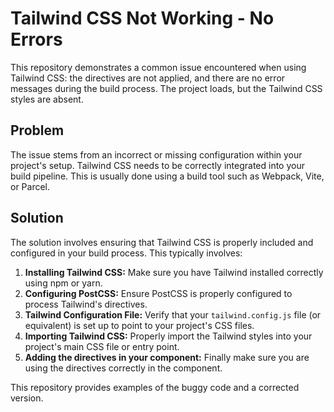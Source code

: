 # Tailwind CSS Not Working - No Errors

This repository demonstrates a common issue encountered when using Tailwind CSS: the directives are not applied, and there are no error messages during the build process.  The project loads, but the Tailwind CSS styles are absent.

## Problem
The issue stems from an incorrect or missing configuration within your project's setup.  Tailwind CSS needs to be correctly integrated into your build pipeline.  This is usually done using a build tool such as Webpack, Vite, or Parcel.

## Solution
The solution involves ensuring that Tailwind CSS is properly included and configured in your build process.  This typically involves:

1. **Installing Tailwind CSS:** Make sure you have Tailwind installed correctly using npm or yarn.
2. **Configuring PostCSS:** Ensure PostCSS is properly configured to process Tailwind's directives.
3. **Tailwind Configuration File:**  Verify that your `tailwind.config.js` file (or equivalent) is set up to point to your project's CSS files.
4. **Importing Tailwind CSS:** Properly import the Tailwind styles into your project's main CSS file or entry point.
5. **Adding the directives in your component:** Finally make sure you are using the directives correctly in the component. 

This repository provides examples of the buggy code and a corrected version.
